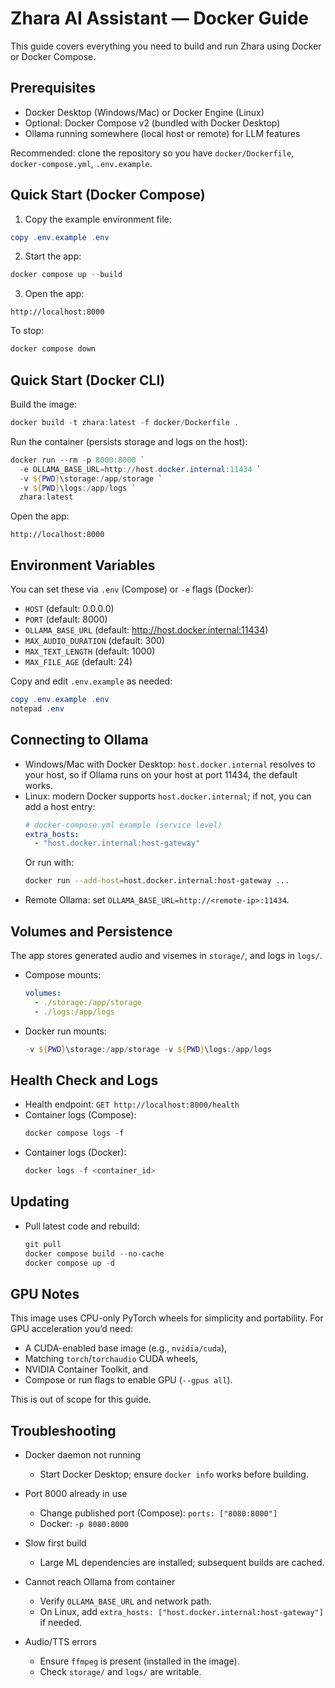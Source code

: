 # Zhara AI Assistant — Docker Guide

This guide covers everything you need to build and run Zhara using Docker or Docker Compose.

## Prerequisites

- Docker Desktop (Windows/Mac) or Docker Engine (Linux)
- Optional: Docker Compose v2 (bundled with Docker Desktop)
- Ollama running somewhere (local host or remote) for LLM features

Recommended: clone the repository so you have `docker/Dockerfile`, `docker-compose.yml`, `.env.example`.

## Quick Start (Docker Compose)

1) Copy the example environment file:
```powershell
copy .env.example .env
```

2) Start the app:
```powershell
docker compose up --build
```

3) Open the app:
```
http://localhost:8000
```

To stop:
```powershell
docker compose down
```

## Quick Start (Docker CLI)

Build the image:
```powershell
docker build -t zhara:latest -f docker/Dockerfile .
```

Run the container (persists storage and logs on the host):
```powershell
docker run --rm -p 8000:8000 `
  -e OLLAMA_BASE_URL=http://host.docker.internal:11434 `
  -v ${PWD}\storage:/app/storage `
  -v ${PWD}\logs:/app/logs `
  zhara:latest
```

Open the app:
```
http://localhost:8000
```

## Environment Variables

You can set these via `.env` (Compose) or `-e` flags (Docker):

- `HOST` (default: 0.0.0.0)
- `PORT` (default: 8000)
- `OLLAMA_BASE_URL` (default: http://host.docker.internal:11434)
- `MAX_AUDIO_DURATION` (default: 300)
- `MAX_TEXT_LENGTH` (default: 1000)
- `MAX_FILE_AGE` (default: 24)

Copy and edit `.env.example` as needed:
```powershell
copy .env.example .env
notepad .env
```

## Connecting to Ollama

- Windows/Mac with Docker Desktop: `host.docker.internal` resolves to your host, so if Ollama runs on your host at port 11434, the default works.
- Linux: modern Docker supports `host.docker.internal`; if not, you can add a host entry:
  ```yaml
  # docker-compose.yml example (service level)
  extra_hosts:
    - "host.docker.internal:host-gateway"
  ```
  Or run with:
  ```bash
  docker run --add-host=host.docker.internal:host-gateway ...
  ```
- Remote Ollama: set `OLLAMA_BASE_URL=http://<remote-ip>:11434`.

## Volumes and Persistence

The app stores generated audio and visemes in `storage/`, and logs in `logs/`.

- Compose mounts:
  ```yaml
  volumes:
    - ./storage:/app/storage
    - ./logs:/app/logs
  ```
- Docker run mounts:
  ```powershell
  -v ${PWD}\storage:/app/storage -v ${PWD}\logs:/app/logs
  ```

## Health Check and Logs

- Health endpoint: `GET http://localhost:8000/health`
- Container logs (Compose):
  ```powershell
  docker compose logs -f
  ```
- Container logs (Docker):
  ```powershell
  docker logs -f <container_id>
  ```

## Updating

- Pull latest code and rebuild:
  ```powershell
  git pull
  docker compose build --no-cache
  docker compose up -d
  ```

## GPU Notes

This image uses CPU-only PyTorch wheels for simplicity and portability. For GPU acceleration you’d need:

- A CUDA-enabled base image (e.g., `nvidia/cuda`),
- Matching `torch`/`torchaudio` CUDA wheels,
- NVIDIA Container Toolkit, and
- Compose or run flags to enable GPU (`--gpus all`).

This is out of scope for this guide.

## Troubleshooting

- Docker daemon not running
  - Start Docker Desktop; ensure `docker info` works before building.

- Port 8000 already in use
  - Change published port (Compose): `ports: ["8080:8000"]`
  - Docker: `-p 8080:8000`

- Slow first build
  - Large ML dependencies are installed; subsequent builds are cached.

- Cannot reach Ollama from container
  - Verify `OLLAMA_BASE_URL` and network path.
  - On Linux, add `extra_hosts: ["host.docker.internal:host-gateway"]` if needed.

- Audio/TTS errors
  - Ensure `ffmpeg` is present (installed in the image).
  - Check `storage/` and `logs/` are writable.
